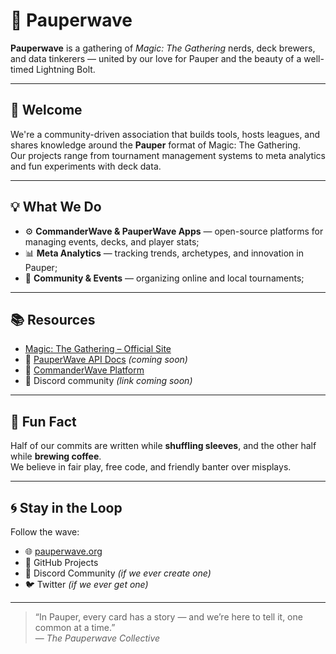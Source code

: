 # 🧙 Pauperwave

**Pauperwave** is a gathering of *Magic: The Gathering* nerds, deck brewers, and data tinkerers — united by our love for Pauper and the beauty of a well-timed Lightning Bolt.

---

## 👋 Welcome

We're a community-driven association that builds tools, hosts leagues, and shares knowledge around the **Pauper** format of Magic: The Gathering.  
Our projects range from tournament management systems to meta analytics and fun experiments with deck data.

---

## 💡 What We Do

- ⚙️ **CommanderWave & PauperWave Apps** — open-source platforms for managing events, decks, and player stats;
- 📊 **Meta Analytics** — tracking trends, archetypes, and innovation in Pauper;
- 💬 **Community & Events** — organizing online and local tournaments;

---

## 📚 Resources

- [Magic: The Gathering – Official Site](https://magic.wizards.com)
- 💾 [PauperWave API Docs](#) _(coming soon)_
- 🧠 [CommanderWave Platform](#)
- 📢 Discord community _(link coming soon)_

---

## 🧃 Fun Fact

Half of our commits are written while **shuffling sleeves**, and the other half while **brewing coffee**.  
We believe in fair play, free code, and friendly banter over misplays.

---

## 🌀 Stay in the Loop

Follow the wave:
- 🌐 [pauperwave.org](#)
- 🧭 GitHub Projects
- 💬 Discord Community _(if we ever create one)_ 
- 🐦 Twitter _(if we ever get one)_

---

> “In Pauper, every card has a story — and we’re here to tell it, one common at a time.”  
> — *The Pauperwave Collective*
